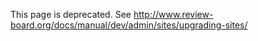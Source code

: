 This page is deprecated. See http://www.review-board.org/docs/manual/dev/admin/sites/upgrading-sites/